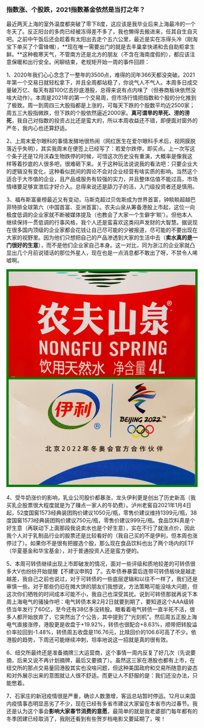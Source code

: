 ### 指数涨、个股跌，2021指数基金依然是当打之年？

最近两天上海的室外温度都突破了零下8度，这应该是我毕业后来上海最冷的一个冬天了。反正阳台的多肉已经被冻得差不多了，我也懒得去搬进来，任其自生自灭吧。之前中午饭后还会趁着有太阳出去走个五六公里，最近是实在冻得头冷（刚淘宝下单买了个雷锋帽），**现在唯一需要出门的就是去丰巢拿快递和去自助柜拿生鲜。**这种极寒天气，不管南方还是北方的朋友（不含在海南度假的），都应该注意保暖和出行安全。闲聊结束，老规矩开始一周的事件回顾：

1、2020年我们心心念念了一整年的3500点，难得的闰年366天都没突破。2021年第一个交易日就轻松拿下，并且全周都站稳了，你说气人不气人。本周多日成交量破万亿、每天有超100亿去抄底港股，总得来说有点内味了（但券商板块依然没啥大动作）。本周是2021年的第一个交易周，但市场行情把指数和个股的分化推到了极致。周一到周四三大股指都是上涨的，可每天下跌的个股数平均近2500家；周五三大股指微跌，但下跌的个股依然逼近2000家。**真可谓旱的旱死、涝的涝死**，我自己对指数的投资占比还是蛮大的，所以本周收益还不错，即便面对窗外的严冬，我内心也还算舒适。

2、上周末爱尔眼科的事情发酵地很热闹（网红医生在爱尔眼科手术后，视网膜脱落近乎失明），其实我周末在便签上已经写了：若爱尔跌停，即买点。上一次写这个条子还是12月沃森生物跌停的时候，可惜这次历史没有重演，大概率是像我这样等着抄底的人很多吧，很难砸下来。关于这种玩法说说我的看法吧：只要企业大的逻辑没有变化，这种看似民间的舆论不会对企业经营有啥实质的影响。当然这个适合于大市值的企业，且产品或服务有较强的实力，并且整体估值不能过高，市场情绪要足够宣泄后才好介入。总得来说还是舔刀子的活，入门级投资者还是慎用。

3、福布斯富豪榜最近又有变动，马斯克超过贝佐斯成为世界首富，钟睒睒超越巴菲特排全球第六（中国首富、亚洲首富）。农夫山泉从筹备港股上市起，这位一向极度低调的企业家就不断被媒体提及（也教会了大家一个生僻字‘睒’）。但他本人继续保持一贯低调的行事风格，我个人还是蛮喜欢这类闷声发财的大智慧。据说现在很多国内顶级的企业家都会花钱让自己尽可能的少被报道，尽可能的不要出现在大家的视野里。因为他们只想把自己的产品渗透到大家的生活中去（**卖水真的是一门很好的生意**），而不是他们企业家自己本身。这一对比，同为浙江的企业家就凸显出几个月前说错话的那位外星人，现在也是一点消息都不敢出了呀，不禁令人唏嘘啊。

![农夫伊利](../img/week20210109-1.jpg)

4、受牛奶涨价的影响，乳业公司股价都暴涨，龙头伊利更是创出了历史新高（我买乳企股票很大程度就是为了赚点一家人的牛奶费）。泸州老窖自2021年1月4日起，52度国窖1573经典装团购价建议1050元/瓶，零售价建议维持1399元/瓶，38度国窖1573经典装团购价建议750元/瓶，零售价建议999元/瓶。食品饮料真是个好生意（再联动下上面那段我说卖水也是个好生意），实在不行了就涨点价，因此我个人对于乳制品行业的股票还是比较看好的（我自己买的不是伊利，但本周也涨停过了）。如果你不是很有把握选个股，那么现在食品饮料也出了两个场内的ETF（华夏基金和华宝基金），对于普通投资人还是蛮方便的。

5、本周可转债继续出现上市即破发的情况，面对一些评级和质地较差的可转债很多大V也纷纷开始提醒【不建议申购】了。去年债券暴雷后连带可转债板块是越走越差，我自己之前也说过，对于可转债的一些底层逻辑和以往不一样了，我们还是审慎一些。对于那些仍旧在摊大饼的朋友们我想说，方法策略可能没啥大问题，但这次你们牺牲的时间成本可能不小，我自己也深受其扰。说到可转债那就再说下本周上海电气的骚操作吧：电气转债本来2月2日就要到期了，要知道这个AAA级转债当年发行了60亿，至今还有38亿多没转股。眼看着电气转债一直半死不活，很多人都开始放弃了，它突然出了个公告，其中提到了“光刻机”。然后周五正股上海电气直接涨停，港股更是收盘于+19.92%，转债也很配合+8.63%，顺带把转股溢价率拉回到-1.48%，转债周五收盘是116.76元，比赎回价的106.6可高了不少。依港股的趋势，下周还可能继续冲刺，坦率地说这一招就是真的很有效。

6、纽交所最终还是准备摘牌三大运营商，这个事情一周内反复了好几次（先说要摘，后来又说不再计划摘牌，最后又要摘了）。虽然这三家在港股也都有上市，在纽交所的那点交易量回港股其实也没啥问题，但这种美国政府和交易所随意的姿态和对外展示出来的意图就让人很不舒适。而更让人不舒服的是：我们还没办法，只能憋着。

7、石家庄的新冠疫情很是严重，确诊人数激增，客运总站暂时停运。12月以来国内疫情事态明显恶劣了不少，现在已经有多省市建议大家留在本省市内过春节。我还是认为这个事会**影响大家春节消费的意愿**，最简单的就是我老婆部门每年都有的冬季团建已经取消了，我刚还看到有些贺岁档电影又要延期了，唉！

